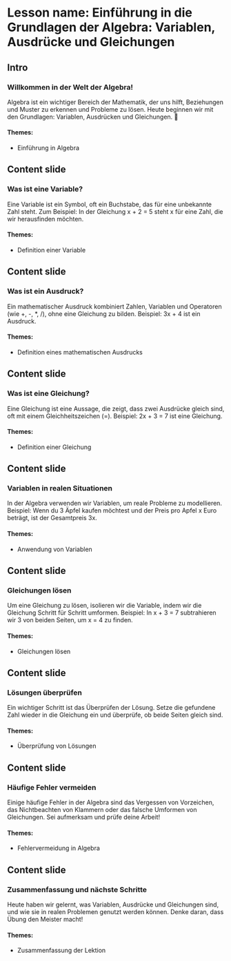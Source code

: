 # Lesson name: Einführung in die Grundlagen der Algebra: Variablen, Ausdrücke und Gleichungen

## Intro

### Willkommen in der Welt der Algebra!

Algebra ist ein wichtiger Bereich der Mathematik, der uns hilft, Beziehungen und Muster zu erkennen und Probleme zu lösen. Heute beginnen wir mit den Grundlagen: Variablen, Ausdrücken und Gleichungen. 🌟

#### **Themes:**
- Einführung in Algebra

## Content slide

### Was ist eine Variable?

Eine Variable ist ein Symbol, oft ein Buchstabe, das für eine unbekannte Zahl steht. Zum Beispiel: In der Gleichung x + 2 = 5 steht x für eine Zahl, die wir herausfinden möchten.

#### **Themes:**
- Definition einer Variable

## Content slide

### Was ist ein Ausdruck?

Ein mathematischer Ausdruck kombiniert Zahlen, Variablen und Operatoren (wie +, -, *, /), ohne eine Gleichung zu bilden. Beispiel: 3x + 4 ist ein Ausdruck.

#### **Themes:**
- Definition eines mathematischen Ausdrucks

## Content slide

### Was ist eine Gleichung?

Eine Gleichung ist eine Aussage, die zeigt, dass zwei Ausdrücke gleich sind, oft mit einem Gleichheitszeichen (=). Beispiel: 2x + 3 = 7 ist eine Gleichung.

#### **Themes:**
- Definition einer Gleichung

## Content slide

### Variablen in realen Situationen

In der Algebra verwenden wir Variablen, um reale Probleme zu modellieren. Beispiel: Wenn du 3 Äpfel kaufen möchtest und der Preis pro Apfel x Euro beträgt, ist der Gesamtpreis 3x.

#### **Themes:**
- Anwendung von Variablen

## Content slide

### Gleichungen lösen

Um eine Gleichung zu lösen, isolieren wir die Variable, indem wir die Gleichung Schritt für Schritt umformen. Beispiel: In x + 3 = 7 subtrahieren wir 3 von beiden Seiten, um x = 4 zu finden.

#### **Themes:**
- Gleichungen lösen

## Content slide

### Lösungen überprüfen

Ein wichtiger Schritt ist das Überprüfen der Lösung. Setze die gefundene Zahl wieder in die Gleichung ein und überprüfe, ob beide Seiten gleich sind.

#### **Themes:**
- Überprüfung von Lösungen

## Content slide

### Häufige Fehler vermeiden

Einige häufige Fehler in der Algebra sind das Vergessen von Vorzeichen, das Nichtbeachten von Klammern oder das falsche Umformen von Gleichungen. Sei aufmerksam und prüfe deine Arbeit!

#### **Themes:**
- Fehlervermeidung in Algebra

## Content slide

### Zusammenfassung und nächste Schritte

Heute haben wir gelernt, was Variablen, Ausdrücke und Gleichungen sind, und wie sie in realen Problemen genutzt werden können. Denke daran, dass Übung den Meister macht!

#### **Themes:**
- Zusammenfassung der Lektion
